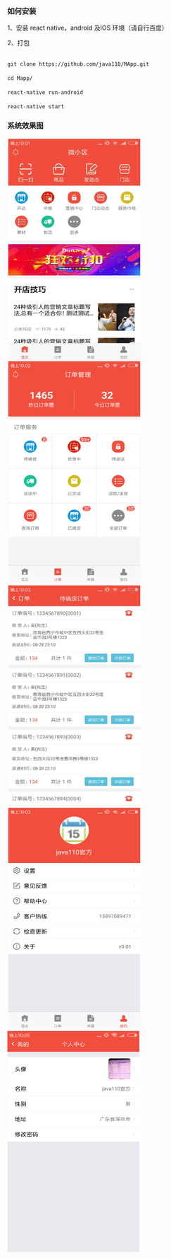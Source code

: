 
### 如何安装

1、安装 react native，android 及IOS 环境（请自行百度）

2、打包

```

git clone https://github.com/java110/MApp.git

cd Mapp/

react-native run-android

react-native start

```

### 系统效果图

<div style="float:left;border:solid 1px 000;margin:2px;">
<img width="300" height="500" src="doc/IMG_0599.JPG"/><img width="300" height="500" src="doc/IMG_0600.PNG"/>
</div>
<div style="float:left;border:solid 1px 000;margin:2px;">
<img width="300" height="500" src="doc/IMG_0601.JPG"/><img width="300" height="500" src="doc/IMG_0602.PNG"/>
</div>

<img width="300" height="500" src="doc/IMG_0603.PNG"/>
